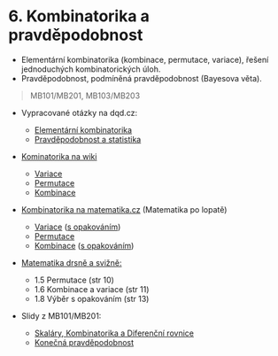 # 6. Kombinatorika a pravděpodobnost

* Elementární kombinatorika \(kombinace, permutace, variace\), řešení jednoduchých kombinatorických úloh.
* Pravděpodobnost, podmíněná pravděpodobnost \(Bayesova věta\).

> MB101/MB201, MB103/MB203

* Vypracované otázky na dqd.cz:

  * [Elementární kombinatorika](http://statnice.dqd.cz/home:inf:ap2)
  * [Pravděpodobnost a statistika](statnice.dqd.cz/home:inf:ap12)



* [Kominatorika na wiki](https://cs.wikipedia.org/wiki/Kombinatorika)

  * [Variace](https://cs.wikipedia.org/wiki/Variace_%28kombinatorika%29)
  * [Permutace](https://cs.wikipedia.org/wiki/Permutace)
  * [Kombinace](https://cs.wikipedia.org/wiki/Kombinace)



* [Kombinatorika na matematika.cz](http://matematika.cz/kombinatorika) \(Matematika po lopatě\)

  * [Variace](http://matematika.cz/variace) \([s opakováním](http://matematika.cz/variace-opakovani)\)
  * [Permutace](http://matematika.cz/permutace)
  * [Kombinace](http://matematika.cz/kombinace) \([s opakováním](http://matematika.cz/kombinace-opakovani)\)

* [Matematika drsně a svižně:](http://www.math.muni.cz/~naca/ucebnice/e-ucebnice)

  * 1.5 Permutace \(str 10\)
  * 1.6 Kombinace a variace \(str 11\)
  * 1.8 Výběr s opakováním \(str 13\)

* Slidy z MB101/MB201:

  * [Skaláry, Kombinatorika a Diferenční rovnice](https://is.muni.cz/el/1433/jaro2013/MB101/um/39028946/lin-mod-jaro-13-pr-1-kombinatorika.pdf)
  * [Konečná pravděpodobnost](https://is.muni.cz/el/1433/jaro2013/MB101/um/39028946/lin-mod-jaro-13-pr-2-pravdepodobnost.pdf)



